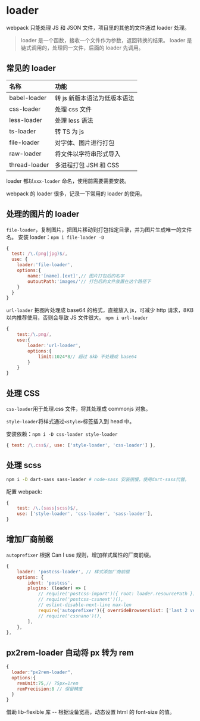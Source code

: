 # loader

webpack 只能处理 JS 和 JSON 文件，项目里的其他的文件通过 loader 处理。

> loader 是一个函数，接收一个文件作为参数，返回转换的结果。
> loader 是链式调用的，处理同一文件，后面的 loader 先调用。

## 常见的 loader

| 名称          | 功能                         |
| :------------ | :--------------------------- |
| babel-loader  | 转 js 新版本语法为低版本语法 |
| css-loader    | 处理 css 文件                |
| less-loader   | 处理 less 语法               |
| ts-loader     | 转 TS 为 js                  |
| file-loader   | 对字体、图片进行打包         |
| raw-loader    | 将文件以字符串形式导入       |
| thread-loader | 多进程打包 JSH 和 CSS        |

loader 都以`xxx-loader` 命名，使用前需要需要安装。

webpack 的 loader 很多，记录一下常用的 loader 的使用。

## 处理的图片的 loader

`file-loader`，复制图片，把图片移动到打包指定目录，并为图片生成唯一的文件名。
安装 loader：`npm i file-loader -D`

```js
{
  test: /\.(png|jpg)$/,
  use: {
    loader:'file-loader',
    options:{
        name:'[name].[ext]',// 图片打包后的名字
        outoutPath:'images/'// 打包后的文件放置在这个路径下
    }
  }
}
```

`url-loader` 把图片处理成 base64 的格式，直接放入 js，可减少 http 请求，8KB 以内推荐使用，否则会导致 JS 文件很大。
`npm i url-loader`

```js
{
    test:/\.png/,
    use:{
        loader:'url-loader',
        options:{
            limit:1024*8// 超过 8kb 不处理成 base64
        }
    }
}
```

## 处理 CSS

`css-loader`用于处理.css 文件，将其处理成 commonjs 对象。

`style-loader`将样式通过`<style>`标签插入到 head 中。

安装依赖：`npm i -D css-loader style-loader`

```js
{ test: /\.css$/, use: ['style-loader', 'css-loader'] },
```

<!-- TODO 配置选项，可看文档 -->

## 处理 scss

```bash
npm i -D dart-sass sass-loader # node-sass 安装很慢，使用dart-sass代替。
```

配置 webpack:

```js
{
	test: /\.(sass|scss)$/,
	use: ['style-loader', 'css-loader', 'sass-loader'],
}
```

## 增加厂商前缀

`autoprefixer` 根据 Can I use 规则，增加样式属性的厂商前缀。

```js
{
	loader: 'postcss-loader', // 样式添加厂商前缀
	options: {
		ident: 'postcss',
		plugins: (loader) => [
			// require('postcss-import')({ root: loader.resourcePath }),
			// require('postcss-cssnext')(),
			// eslint-disable-next-line max-len
			require('autoprefixer')({ overrideBrowserslist: ['last 2 version', '>1%', 'iOS 7'] }),
			// require('cssnano')(),
		],
	},
},
```

## px2rem-loader 自动将 px 转为 rem

```js
{
  loader:"px2rem-loader",
  options:{
    remUnit:75,// 75px=1rem
    remPrecision:8 // 保留精度
  }
}
```

借助 lib-flexible 库 -- 根据设备宽高，动态设置 html 的 font-size 的值。
